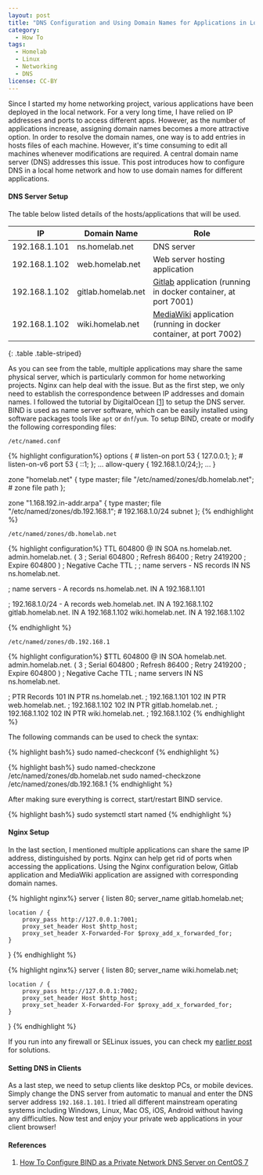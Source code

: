```yaml
---
layout: post
title: "DNS Configuration and Using Domain Names for Applications in Local Network"
category:
  - How To
tags:
  - Homelab
  - Linux
  - Networking
  - DNS
license: CC-BY
---
```


Since I started my home networking project, various applications have been deployed in the local network. For a very long time, I have relied on IP addresses and ports to access different apps. However, as the number of applications increase, assigning domain names becomes a more attractive option. In order to resolve the domain names, one way is to add entries in hosts files of each machine. However, it's time consuming to edit all machines whenever modifications are required. A central domain name server (DNS) addresses this issue. This post introduces how to configure DNS in a local home network and how to use domain names for different applications. 

#### DNS Server Setup

The table below listed details of the hosts/applications that will be used.

| IP | Domain Name | Role |
| ----------- | ----------- | ----------- |
| 192.168.1.101 | ns.homelab.net | DNS server |
| 192.168.1.102 | web.homelab.net | Web server hosting application |
| 192.168.1.102 | gitlab.homelab.net | [Gitlab](https://about.gitlab.com) application (running in docker container, at port 7001) |
| 192.168.1.102 | wiki.homelab.net | [MediaWiki](https://www.mediawiki.org/wiki/MediaWiki) application (running in docker container, at port 7002) |
{: .table .table-striped}

As you can see from the table, multiple applications may share the same physical server, which is particularly common for home networking projects. Nginx can help deal with the issue. But as the first step, we only need to establish the correspondence between IP addresses and domain names. I followed the tutorial by DigitalOcean [[1]](https://www.digitalocean.com/community/tutorials/how-to-configure-bind-as-a-private-network-dns-server-on-centos-7) to setup the DNS server. BIND is used as name server software, which can be easily installed using software packages tools like `apt` or `dnf`/`yum`. To setup BIND, create or modify the following corresponding files:

`/etc/named.conf`

{% highlight configuration%}
options {
    # listen-on port 53 { 127.0.0.1; };
    # listen-on-v6 port 53 { ::1; };
    ...
    allow-query     { 192.168.1.0/24;};
    ...
}

zone "homelab.net" {
    type master;
    file "/etc/named/zones/db.homelab.net"; # zone file path
};

zone "1.168.192.in-addr.arpa" {
    type master;
    file "/etc/named/zones/db.192.168.1";  # 192.168.1.0/24 subnet
};
{% endhighlight %}

`/etc/named/zones/db.homelab.net`

{% highlight configuration%}
TTL    604800
@       IN      SOA     ns.homelab.net. admin.homelab.net. (
                  3     ; Serial
             604800     ; Refresh
              86400     ; Retry
            2419200     ; Expire
             604800 )   ; Negative Cache TTL
;
; name servers - NS records
     IN      NS      ns.homelab.net.

; name servers - A records
ns.homelab.net.          IN      A      192.168.1.101

; 192.168.1.0/24 - A records
web.homelab.net.         IN      A      192.168.1.102
gitlab.homelab.net.      IN      A      192.168.1.102
wiki.homelab.net.        IN      A      192.168.1.102

{% endhighlight %}

`/etc/named/zones/db.192.168.1`

{% highlight configuration%}
$TTL    604800
@       IN      SOA     homelab.net. admin.homelab.net. (
                              3         ; Serial
                         604800         ; Refresh
                          86400         ; Retry
                        2419200         ; Expire
                         604800 )       ; Negative Cache TTL
; name servers
      IN      NS      ns.homelab.net.

; PTR Records
101   IN      PTR     ns.homelab.net.      ; 192.168.1.101
102   IN      PTR     web.homelab.net.     ; 192.168.1.102
102   IN      PTR     gitlab.homelab.net.  ; 192.168.1.102
102   IN      PTR     wiki.homelab.net.    ; 192.168.1.102
{% endhighlight %}

The following commands can be used to check the syntax:

{% highlight bash%}
sudo named-checkconf
{% endhighlight %}

{% highlight bash%}
sudo named-checkzone /etc/named/zones/db.homelab.net
sudo named-checkzone /etc/named/zones/db.192.168.1
{% endhighlight %}

After making sure everything is correct, start/restart BIND service. 

{% highlight bash%}
sudo systemctl start named
{% endhighlight %}

#### Nginx Setup

In the last section, I mentioned multiple applications can share the same IP address, distinguished by ports. Nginx can help get rid of ports when accessing the applications. Using the Nginx configuration below, Gitlab application and MediaWiki application are assigned with corresponding domain names. 

{% highlight nginx%}
server {
    listen       80;
    server_name  gitlab.homelab.net;
    
    location / {
        proxy_pass http://127.0.0.1:7001;
        proxy_set_header Host $http_host;
        proxy_set_header X-Forwarded-For $proxy_add_x_forwarded_for; 
    }
}
{% endhighlight %}

{% highlight nginx%}
server {
    listen       80;
    server_name  wiki.homelab.net;
    
    location / {
        proxy_pass http://127.0.0.1:7002;
        proxy_set_header Host $http_host;
        proxy_set_header X-Forwarded-For $proxy_add_x_forwarded_for; 
    }
}
{% endhighlight %}

If you run into any firewall or SELinux issues, you can check my [earlier post](/blog/2020/04/12/flask-nginx-firewall-selinux-configuration) for solutions. 

#### Setting DNS in Clients

As a last step, we need to setup clients like desktop PCs, or mobile devices. Simply change the DNS server from automatic to manual and enter the DNS server address `192.168.1.101`. I tried all different mainstream operating systems including Windows, Linux, Mac OS, iOS, Android without having any difficulties. Now test and enjoy your private web applications in your client browser!

#### References

1. [How To Configure BIND as a Private Network DNS Server on CentOS 7](https://www.digitalocean.com/community/tutorials/how-to-configure-bind-as-a-private-network-dns-server-on-centos-7)
